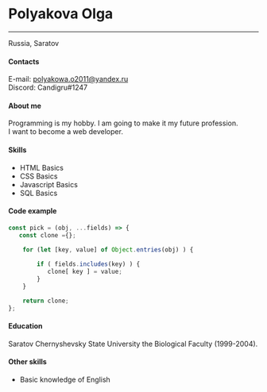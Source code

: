 # **Polyakova Olga**
---
Russia, Saratov 

#### Contacts  
E-mail: polyakowa.o2011@yandex.ru  
Discord: Candigru#1247

#### About me
Programming is my hobby. I am going to make it my future profession.  
I want to become a web developer.

#### Skills
* HTML Basics 
* CSS Basics
* Javascript Basics
* SQL Basics


#### Code example
```javascript
const pick = (obj, ...fields) => {
   const clone ={};

    for (let [key, value] of Object.entries(obj) ) {
       
        if ( fields.includes(key) ) {
           clone[ key ] = value;
        }     
    }

    return clone;    
};

```

#### Education
Saratov Chernyshevsky State University the Biological Faculty (1999-2004).

#### Other skills
* Basic knowledge of English

